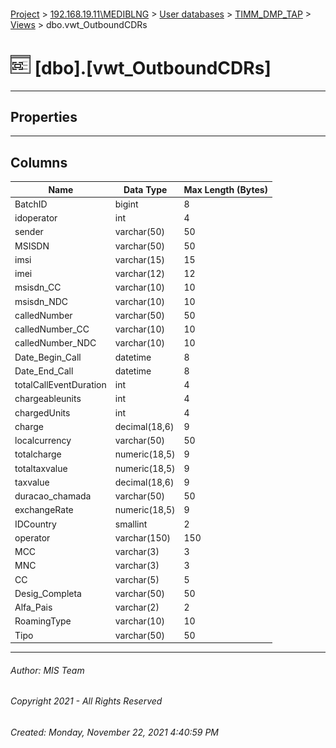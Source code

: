 #### 

[Project](../../../../index.md) > [192.168.19.11\\MEDIBLNG](../../../index.md) > [User databases](../../index.md) > [TIMM_DMP_TAP](../index.md) > [Views](Views.md) > dbo.vwt_OutboundCDRs

# ![Views](../../../../Images/View32.png) [dbo].[vwt_OutboundCDRs]

---

## <a name="#properties"></a>Properties



---

## <a name="#columns"></a>Columns

| Name | Data Type | Max Length (Bytes) |
|---|---|---|
| BatchID | bigint | 8 |
| idoperator | int | 4 |
| sender | varchar(50) | 50 |
| MSISDN | varchar(50) | 50 |
| imsi | varchar(15) | 15 |
| imei | varchar(12) | 12 |
| msisdn_CC | varchar(10) | 10 |
| msisdn_NDC | varchar(10) | 10 |
| calledNumber | varchar(50) | 50 |
| calledNumber_CC | varchar(10) | 10 |
| calledNumber_NDC | varchar(10) | 10 |
| Date_Begin_Call | datetime | 8 |
| Date_End_Call | datetime | 8 |
| totalCallEventDuration | int | 4 |
| chargeableunits | int | 4 |
| chargedUnits | int | 4 |
| charge | decimal(18,6) | 9 |
| localcurrency | varchar(50) | 50 |
| totalcharge | numeric(18,5) | 9 |
| totaltaxvalue | numeric(18,5) | 9 |
| taxvalue | decimal(18,6) | 9 |
| duracao_chamada | varchar(50) | 50 |
| exchangeRate | numeric(18,5) | 9 |
| IDCountry | smallint | 2 |
| operator | varchar(150) | 150 |
| MCC | varchar(3) | 3 |
| MNC | varchar(3) | 3 |
| CC | varchar(5) | 5 |
| Desig_Completa | varchar(50) | 50 |
| Alfa_Pais | varchar(2) | 2 |
| RoamingType | varchar(10) | 10 |
| Tipo | varchar(50) | 50 |


---

###### Author:  MIS Team

###### Copyright 2021 - All Rights Reserved

###### Created: Monday, November 22, 2021 4:40:59 PM

